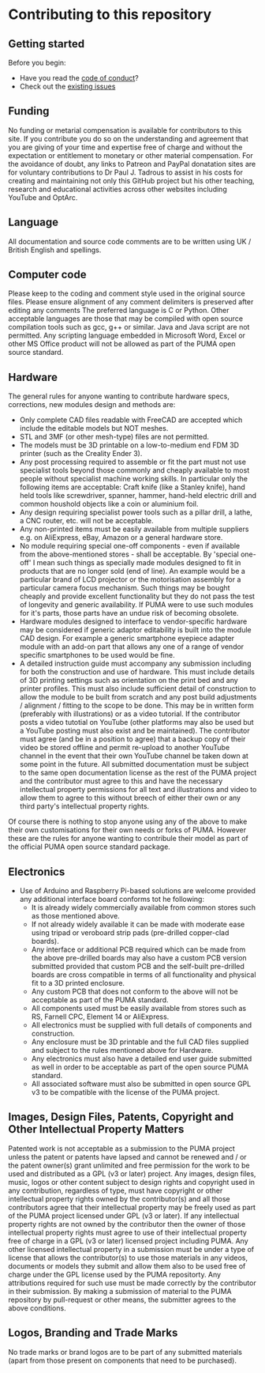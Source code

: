 # Contributing to this repository <!-- omit in toc -->

## Getting started <!-- omit in toc -->

Before you begin:
- Have you read the [code of conduct](CODE_OF_CONDUCT.md)?
- Check out the [existing issues](https://github.com/TadPath/PUMA/issues) 


## Funding
No funding or metarial compensation is available for contributors to this site. If you contribute you do so on the understanding and agreement that you are giving of your time and expertise free of charge and without the expectation or entitlement to monetary or other material compensation.
For the avoidance of doubt, any links to Patreon and PayPal donatation sites are for voluntary contributions to Dr Paul J. Tadrous to assist in his costs for creating and maintaining not only this GitHub project but his other teaching, research and educational activities across other websites including YouTube and OptArc.

## Language

All documentation and source code comments are to be written using UK / British English and spellings.

## Computer code

Please keep to the coding and comment style used in the original source files.
Please ensure alignment of any comment delimiters is preserved after editing any comments
The preferred language is C or Python. Other acceptable languages are those that may be compiled with open source compilation tools such as gcc, g++ or similar.
Java and Java script are not permitted.
Any scripting language embedded in Microsoft Word, Excel or other MS Office product will not be allowed as part of the PUMA open source standard.

## Hardware

The general rules for anyone wanting to contribute hardware specs, corrections, new modules design and methods are:
* Only complete CAD files readable with FreeCAD are accepted which include the editable models but NOT meshes.
* STL and 3MF (or other mesh-type) files are not permitted.
* The models must be 3D printable on a low-to-medium end FDM 3D printer (such as the Creality Ender 3).
* Any post processing required to assemble or fit the part must not use specialist tools beyond those commonly and cheaply available to most people without specialist machine working skills. In particular only the following items are acceptable: Craft knife (like a Stanley knife), hand held tools like screwdriver, spanner, hammer, hand-held electric drill and common houshold objects like a coin or aluminium foil.
* Any design requiring specialist power tools such as a pillar drill, a lathe, a CNC router, etc. will not be acceptable.
* Any non-printed items must be easily available from multiple suppliers e.g. on AliExpress, eBay, Amazon or a general hardware store.
* No module requiring special one-off components - even if available from the above-mentioned stores - shall be acceptable. By 'special one-off' I mean such things as specially made modules designed to fit in products that are no longer sold (end of line). An example would be a particular brand of LCD projector or the motorisation assembly for a particular camera focus mechanism. Such things may be bought cheaply and provide excellent functionality but they do not pass the test of longevity and generic availability. If PUMA were to use such modules for  it's parts, those parts have an undue risk of becoming obsolete.
* Hardware modules designed to interface to vendor-specific hardware may be considered if generic adaptor editability is built into the module CAD design. For example a generic smartphone eyepiece adapter module with an add-on part that allows any one of a range of vendor specific smartphones to be used would be fine.
* A detailed instruction guide must accompany any submission including for both the construction and use of hardware. This must include details of 3D printing settings such as orientation on the print bed and any printer profiles. This must also include sufficient detail of construction to allow the module to be built from scratch and any post build adjustments / alignment / fitting to the scope to be done. This may be in written form (preferably with illustrations) or as a video tutorial. If the contributor posts a video tutotial on YouTube (other platforms may also be used but a YouTube posting must also exist and be maintained). The contributor must agree (and be in a position to agree) that a backup copy of their video be stored offline and permit re-upload to another YouTube channel in the event that their own YouTube channel be taken down at some point in the future. All submitted documentation must be subject to the same open documentation license as the rest of the PUMA project and the contributor must agree to this and have the necessary intellectual property permissions for all text and illustrations and video to allow them to agree to this without breech of either their own or any third party's intellectual property rights.

Of course there is nothing to stop anyone using any of the above to make their own customisations for their own needs or forks of PUMA. However these are the rules for anyone wanting to contribule their model as part of the official PUMA open source standard package.

## Electronics
* Use of Arduino and Raspberry Pi-based solutions are welcome provided any additional interface board conforms tot he following:
  * It is already widely commercially available from common stores such as those mentioned above.
  * If not already widely available it can be made with moderate ease using tripad or veroboard strip pads (pre-drilled copper-clad boards).
  * Any interface or additional PCB required which can be made from the above pre-drilled boards may also have a custom PCB version submitted provided that custom PCB and the self-built pre-drilled boards are cross compatible in terms of all functionality and physical fit to a 3D printed enclosure.
  * Any custom PCB that does not conform to the above will not be acceptable as part of the PUMA standard.
  * All components used must be easily available from stores such as RS, Farnell CPC, Element 14 or AliExpress.
  * All electronics must be supplied with full details of components and construction.
  * Any enclosure must be 3D printable and the full CAD files supplied and subject to the rules mentioned above for Hardware.
  * Any electronics must also have a detailed end user guide submitted as well in order to be acceptable as part of the open source PUMA standard.
  * All associated software must also be submitted in open source GPL v3 to be compatible with the license of the PUMA project.

## Images, Design Files, Patents, Copyright and Other Intellectual Property Matters
Patented work is not acceptable as a submission to the PUMA project unless the patent or patents have lapsed and cannot be renewed and / or the patent owner(s) grant unlimited and free permission for the work to be used and distributed as a GPL (v3 or later) project. Any images, design files, music, logos or other content subject to design rights and copyright used in any contribution, regardless of type, must have copyright or other intellectual property rights owned by the contributor(s) and all those contributors agree that their intellectual property may be freely used as part of the PUMA project licensed under GPL (v3 or later). If any intellectual property rights are not owned by the contributor then the owner of those intellectual property rights must agree to use of their intellectual property free of charge in a GPL (v3 or later) licensed project including PUMA. Any other licensed intellectual property in a submission must be under a type of license that allows the contributor(s) to use those materials in any videos, documents or models they submit and allow them also to be used free of charge under the GPL license used by the PUMA repositorty. Any attributions required for such use must be made correctly by the contributor in their submission.
By making a submission of material to the PUMA repository by pull-request or other means, the submitter agrees to the above conditions.

## Logos, Branding and Trade Marks
No trade marks or brand logos are to be part of any submitted materials (apart from those present on components that need to be purchased).

